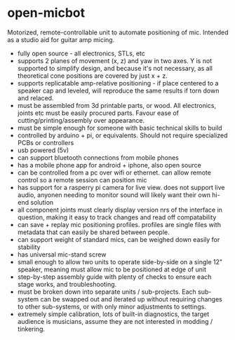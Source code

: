 # open-micbot

Motorized, remote-controllable unit to automate positioning of mic. Intended as a studio aid for guitar amp micing.

- fully open source - all electronics, STLs, etc
- supports 2 planes of movement (x, z) and yaw in two axes. Y is not supported to simplify design, and because it's not necessary, as all theoretical cone positions are covered by just x + z.
- supports replicatable amp-relative positioning - if place centered to a speaker cap and leveled, will reproduce the same results if torn down and relaced.
- must be assembled from 3d printable parts, or wood. All electronics, joints etc must be easily procured parts. Favour ease of cutting/printing/assembly over appearance.
- must be simple enough for someone with basic technical skills to build
- controlled by arduino + pi, or equivalents. Should not require specialized PCBs or controllers
- usb powered (5v)
- can support bluetooth connections from mobile phones
- has a mobile phone app for android + iphone, also open source
- can be controlled from a pc over wifi or ethernet. can allow remote control so a remote session can position mic
- has support for a rasperry pi camera for live view. does not support live audio, anyonen needing to monitor sound will likely want their own hi-end solution
- all component joints must clearly display version nrs of the interface in question, making it easy to track changes and read off compatability
- can save + replay mic positioning profiles. profiles are single files with metadata that can easily be shared between people.
- can support weight of standard mics, can be weighed down easily for stability
- has universal mic-stand screw
- small enough to allow two units to operate side-by-side on a single 12" speaker, meaning must allow mic to be positioned at edge of unit
- step-by-step assembly guide with plenty of checks to ensure each stage works, and troubleshooting.
- must be broken down into separate units / sub-projects. Each sub-system can be swapped out and iterated up without requiring changes to other sub-systems, or with only minor adjustments to settings. 
- extremely simple calibration, lots of built-in diagnostics, the target audience is musicians, assume they are not interested in modding / tinkering.
